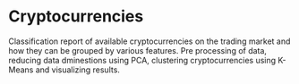 # Cryptocurrencies

Classification report of available cryptocurrencies on the trading market and how they can be grouped by various features.  Pre processing of data, reducing data dminestions using PCA, clustering cryptocurrencies using K-Means and visualizing results. 
